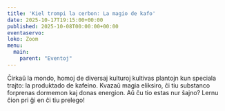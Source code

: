 ```yaml
---
title: 'Kiel trompi la cerbon: La magio de kafo'
date: 2025-10-17T19:15:00+00:00
published: 2025-10-08T00:00:00+00:00
eventaservo: 
loko: Zoom
menu:
  main:
    parent: "Eventoj"
---
```


Ĉirkaŭ la mondo, homoj de diversaj kulturoj kultivas plantojn kun speciala trajto: la produktado de kafeino. Kvazaŭ magia eliksiro, ĉi tiu substanco forprenas dormemon kaj donas energion. Aŭ ĉu tio estas nur ŝajno? Lernu ĉion pri ĝi en ĉi tiu prelego!
